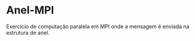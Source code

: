 # Anel-MPI

Exercício de computação paralela em MPI onde a mensagem é enviada na estrutura de anel.
